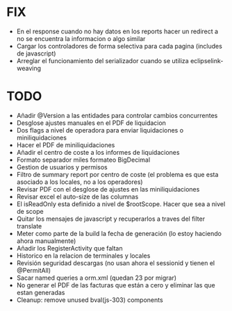 # FIX
* En el response cuando no hay datos en los reports hacer un redirect a no se encuentra la informacion o algo similar
* Cargar los controladores de forma selectiva para cada pagina (includes de javascript)
* Arreglar el funcionamiento del serializador cuando se utiliza eclipselink-weaving

# TODO
* Añadir @Version a las entidades para controlar cambios concurrentes
* Desglose ajustes manuales en el PDF de liquidacion
* Dos flags a nivel de operadora para enviar liquidaciones o miniliquidaciones
* Hacer el PDF de miniliquidaciones
* Añadir el centro de coste a los informes de liquidaciones
* Formato separador miles formateo BigDecimal
* Gestion de usuarios y permisos
* Filtro de summary report por centro de coste (el problema es que esta asociado a los locales, no a los operadores)
* Revisar PDF con el desglose de ajustes en las miniliquidaciones
* Revisar excel el auto-size de las columnas
* El isReadOnly esta definido a nivel de $rootScope. Hacer que sea a nivel de scope
* Quitar los mensajes de javascript y recuperarlos a traves del filter translate
* Meter como parte de la build la fecha de generación (lo estoy haciendo ahora manualmente)
* Añadir los RegisterActivity que faltan
* Historico en la relacion de terminales y locales
* Revisión seguridad descargas (no usan ahora el sessionid y tienen el @PermitAll)
* Sacar named queries a orm.xml (quedan 23 por migrar)
* No generar el PDF de las facturas que están a cero y eliminar las que estan generadas
* Cleanup: remove unused bval(js-303) components
	
